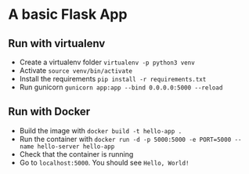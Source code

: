 # A basic Flask App

## Run with virtualenv
- Create a virtualenv folder `virtualenv -p python3 venv`
- Activate `source venv/bin/activate`
- Install the requirements `pip install -r requirements.txt`
- Run gunicorn `gunicorn app:app --bind 0.0.0.0:5000 --reload`

## Run with Docker
- Build the image with `docker build -t hello-app .`
- Run the container with `docker run -d -p 5000:5000 -e PORT=5000 --name hello-server hello-app`
- Check that the container is running
- Go to `localhost:5000`. You should see `Hello, World!`
